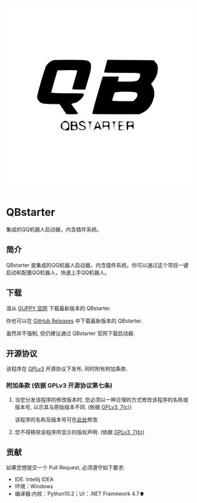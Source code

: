 ![](/static/QBstarter.svg)
# QBstarter
集成的QQ机器人启动器，内含插件系统。
## 简介
QBstarter 是集成的QQ机器人启动器，内含插件系统。你可以通过这个项目一键启动和配置QQ机器人，快速上手QQ机器人。

## 下载

请从 [GUPPY 官网](https://www.guppy.ltd) 下载最新版本的 QBstarter.

你也可以在 [GitHub Releases](https://github.com/xufuyu/QBstarter/releases) 中下载最新版本的 QBstarter.

虽然并不强制, 但仍建议通过 QBstarter 官网下载启动器.

## 开源协议

该程序在 [GPLv3](https://www.gnu.org/licenses/gpl-3.0.html) 开源协议下发布, 同时附有附加条款.

### 附加条款 (依据 GPLv3 开源协议第七条)

1. 当您分发该程序的修改版本时, 您必须以一种合理的方式修改该程序的名称或版本号, 以示其与原始版本不同. (依据 [GPLv3, 7(c)](https://github.com/huanghongxun/HMCL/blob/11820e31a85d8989e41d97476712b07e7094b190/LICENSE#L372-L374))

   该程序的名称及版本号可在[此处](https://github.com/xufuyu/QBstarter/main.py#L33-L35)修改.

2. 您不得移除该程序所显示的版权声明. (依据 [GPLv3, 7(b)](https://github.com/huanghongxun/HMCL/blob/11820e31a85d8989e41d97476712b07e7094b190/LICENSE#L368-L370))

## 贡献

如果您想提交一个 Pull Request, 必须遵守如下要求:

* IDE: Intellij IDEA
* 环境：Windows
* 编译器:内核：Python10.2；UI：.NET Framework 4.7⬆️

